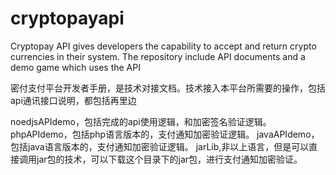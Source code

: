 # cryptopayapi
Cryptopay API gives developers the capability to accept and return crypto currencies in their system. The repository include API documents and a demo game which uses the API

密付支付平台开发者手册，是技术对接文档。技术接入本平台所需要的操作，包括api通讯接口说明，都包括再里边

noedjsAPIdemo，包括完成的api使用逻辑，和加密签名验证逻辑。
phpAPIdemo，包括php语言版本的，支付通知加密验证逻辑。
javaAPIdemo，包括java语言版本的，支付通知加密验证逻辑。
jarLib,非以上语言，但是可以直接调用jar包的技术，可以下载这个目录下的jar包，进行支付通知加密验证。
